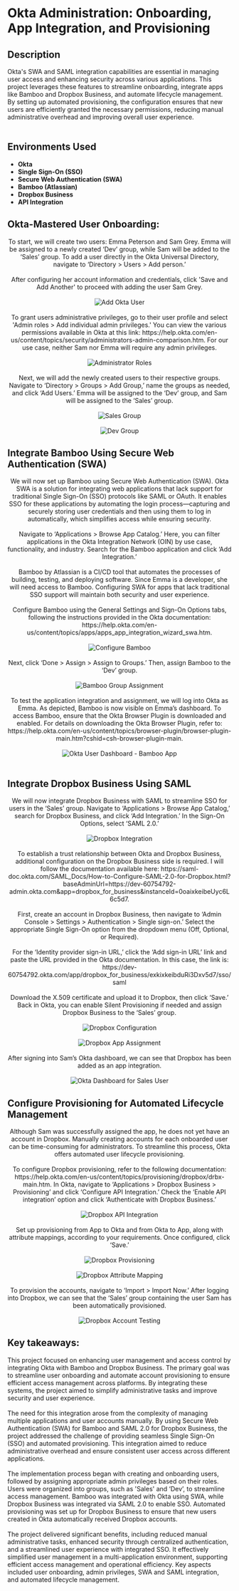 <h1>Okta Administration: Onboarding, App Integration, and Provisioning</h1>

<h2>Description</h2>
Okta's SWA and SAML integration capabilities are essential in managing user access and enhancing security across various applications. This project leverages these features to streamline onboarding, integrate apps like Bamboo and Dropbox Business, and automate lifecycle management. By setting up automated provisioning, the configuration ensures that new users are efficiently granted the necessary permissions, reducing manual administrative overhead and improving overall user experience. 
<br />
<br />
<p align="center">

<h2>Environments Used </h2>

- <b>Okta</b>
- <b>Single Sign-On (SSO)</b>
- <b>Secure Web Authentication (SWA)</b>
- <b>Bamboo (Atlassian)</b>
- <b>Dropbox Business</b>
- <b>API Integration</b>

<h2>Okta-Mastered User Onboarding: </h2> 

<p align="center">
To start, we will create two users: Emma Peterson and Sam Grey. Emma will be assigned to a newly created ‘Dev’ group, while Sam will be added to the ‘Sales’ group. To add a user directly in the Okta Universal Directory, navigate to ‘Directory > Users > Add person.’
<br/>
<br/>
After configuring her account information and credentials, click 'Save and Add Another' to proceed with adding the user Sam Grey.
 <br/>
 <br/>
<img src="https://i.imgur.com/MV4g21a.png" alt="Add Okta User"/>
 <br/>
 <br/>
To grant users administrative privileges, go to their user profile and select 'Admin roles > Add individual admin privileges.' You can view the various permissions available in Okta at this link: https://help.okta.com/en-us/content/topics/security/administrators-admin-comparison.htm. For our use case, neither Sam nor Emma will require any admin privileges.
 <br/>
 <br/>
<img src="https://i.imgur.com/bhgQcSC.png" alt="Administrator Roles"/>
  <br/>
 <br/>
Next, we will add the newly created users to their respective groups. Navigate to ‘Directory > Groups > Add Group,’ name the groups as needed, and click ‘Add Users.’ Emma will be assigned to the ‘Dev’ group, and Sam will be assigned to the ‘Sales’ group.
<br/>
<br/>
<img src="https://i.imgur.com/Cpu8eTZ.png" alt="Sales Group"/>
 <br/>
 <br/>
<img src="https://i.imgur.com/X0wzQEw.png" alt="Dev Group"/>
 
<h2>Integrate Bamboo Using Secure Web Authentication (SWA)</h2> 
<p align="center">
We will now set up Bamboo using Secure Web Authentication (SWA). Okta SWA is a solution for integrating web applications that lack support for traditional Single Sign-On (SSO) protocols like SAML or OAuth. It enables SSO for these applications by automating the login process—capturing and securely storing user credentials and then using them to log in automatically, which simplifies access while ensuring security.
<br/>
<br/>
Navigate to ‘Applications > Browse App Catalog.’ Here, you can filter applications in the Okta Integration Network (OIN) by use case, functionality, and industry. Search for the Bamboo application and click ‘Add Integration.’ 
<br/>
<br/>
Bamboo by Atlassian is a CI/CD tool that automates the processes of building, testing, and deploying software. Since Emma is a developer, she will need access to Bamboo. Configuring SWA for apps that lack traditional SSO support will maintain both security and user experience. 
<br/>
<br/>
Configure Bamboo using the General Settings and Sign-On Options tabs, following the instructions provided in the Okta documentation: https://help.okta.com/en-us/content/topics/apps/apps_app_integration_wizard_swa.htm.
<br/>
<br/>
<img src="https://i.imgur.com/5uGq3qd.png" alt="Configure Bamboo"/>
<br/>
<br/>
Next, click ‘Done > Assign > Assign to Groups.’ Then, assign Bamboo to the ‘Dev’ group.
<br/>
<br/>
<img src="https://i.imgur.com/ZxoMXx6.png" alt="Bamboo Group Assignment"/>
<br/>
<br/>
To test the application integration and assignment, we will log into Okta as Emma. As depicted, Bamboo is now visible on Emma’s dashboard. To access Bamboo, ensure that the Okta Browser Plugin is downloaded and enabled. For details on downloading the Okta Browser Plugin, refer to: https://help.okta.com/en-us/content/topics/browser-plugin/browser-plugin-main.htm?cshid=csh-browser-plugin-main.
<br/>
<br/>
<img src="https://i.imgur.com/SICfr3W.png" alt="Okta User Dashboard - Bamboo App"/>
<br/>
<br/>

<h2>Integrate Dropbox Business Using SAML</h2> 
 <p align="center">
We will now integrate Dropbox Business with SAML to streamline SSO for users in the ‘Sales’ group. Navigate to ‘Applications > Browse App Catalog,’ search for Dropbox Business, and click ‘Add Integration.’ In the Sign-On Options, select ‘SAML 2.0.’
 <br/>
 <br/>
 <img src="https://i.imgur.com/ySfqIh4.png" alt="Dropbox Integration"/>
    <br/>
 <br/>
To establish a trust relationship between Okta and Dropbox Business, additional configuration on the Dropbox Business side is required. I will follow the documentation available here: https://saml-doc.okta.com/SAML_Docs/How-to-Configure-SAML-2.0-for-Dropbox.html?baseAdminUrl=https://dev-60754792-admin.okta.com&app=dropbox_for_business&instanceId=0oaixkeibeUyc6L6c5d7.
  <br/>
  <br/>
First, create an account in Dropbox Business, then navigate to ‘Admin Console > Settings > Authentication > Single sign-on.’ Select the appropriate Single Sign-On option from the dropdown menu (Off, Optional, or Required).
  <br/>
  <br/>
For the ‘Identity provider sign-in URL,’ click the ‘Add sign-in URL’ link and paste the URL provided in the Okta documentation. In this case, the link is:
https://dev-60754792.okta.com/app/dropbox_for_business/exkixkeibduRi3Dxv5d7/sso/saml
  <br/>
  <br/>
Download the X.509 certificate and upload it to Dropbox, then click ‘Save.’ Back in Okta, you can enable Silent Provisioning if needed and assign Dropbox Business to the ‘Sales’ group.
<br/>
 <br/>
 <img src="https://i.imgur.com/RTuosxX.png" alt="Dropbox Configuration"/>
 <br/>
 <br/>
 <img src="https://i.imgur.com/dJMl5AB.png" alt="Dropbox App Assignment"/>
    <br/>
 <br/>
After signing into Sam’s Okta dashboard, we can see that Dropbox has been added as an app integration.
 <br/>
 <br/>
 <img src="https://i.imgur.com/xagOAMs.png" alt="Okta Dashboard for Sales User"/>
  
<h2>Configure Provisioning for Automated Lifecycle Management</h2> 
 <p align="center">
Although Sam was successfully assigned the app, he does not yet have an account in Dropbox. Manually creating accounts for each onboarded user can be time-consuming for administrators. To streamline this process, Okta offers automated user lifecycle provisioning.
 <br/>
 <br/>
To configure Dropbox provisioning, refer to the following documentation: https://help.okta.com/en-us/content/topics/provisioning/dropbox/drbx-main.htm. In Okta, navigate to ‘Applications > Dropbox Business > Provisioning’ and click ‘Configure API Integration.’ Check the ‘Enable API integration’ option and click ‘Authenticate with Dropbox Business.’
 <br/>
 <br/>
 <img src="https://i.imgur.com/nioU0VS.png" alt="Dropbox API Integration"/>
    <br/>
 <br/>
Set up provisioning from App to Okta and from Okta to App, along with attribute mappings, according to your requirements. Once configured, click ‘Save.’
 <br/>
 <br/>
   <img src="https://i.imgur.com/KcTpPut.png" alt="Dropbox Provisioning"/>
    <br/>
 <br/>
   <img src="https://i.imgur.com/4FMstw8.png" alt="Dropbox Attribute Mapping"/>
    <br/>
 <br/>
To provision the accounts, navigate to ‘Import > Import Now.’ After logging into Dropbox, we can see that the ‘Sales’ group containing the user Sam has been automatically provisioned. 
  <br/>
 <br/>
   <img src="https://i.imgur.com/Ze1kXqu.png" alt="Dropbox Account Testing"/>

<h2>Key takeaways:</h2>
This project focused on enhancing user management and access control by integrating Okta with Bamboo and Dropbox Business. The primary goal was to streamline user onboarding and automate account provisioning to ensure efficient access management across platforms. By integrating these systems, the project aimed to simplify administrative tasks and improve security and user experience.
  <br/>
 <br/>
The need for this integration arose from the complexity of managing multiple applications and user accounts manually. By using Secure Web Authentication (SWA) for Bamboo and SAML 2.0 for Dropbox Business, the project addressed the challenge of providing seamless Single Sign-On (SSO) and automated provisioning. This integration aimed to reduce administrative overhead and ensure consistent user access across different applications.
  <br/>
 <br/>
The implementation process began with creating and onboarding users, followed by assigning appropriate admin privileges based on their roles. Users were organized into groups, such as 'Sales' and ‘Dev’, to streamline access management. Bamboo was integrated with Okta using SWA, while Dropbox Business was integrated via SAML 2.0 to enable SSO. Automated provisioning was set up for Dropbox Business to ensure that new users created in Okta automatically received Dropbox accounts.
  <br/>
 <br/>
The project delivered significant benefits, including reduced manual administrative tasks, enhanced security through centralized authentication, and a streamlined user experience with integrated SSO. It effectively simplified user management in a multi-application environment, supporting efficient access management and operational efficiency. Key aspects included user onboarding, admin privileges, SWA and SAML integration, and automated lifecycle management.

<p align="center">
<!--
 ```diff
- text in red
+ text in green
! text in orange
# text in gray
@@ text in purple (and bold)@@
```
--!>
